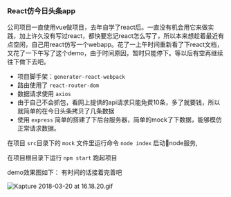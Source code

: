 ### React仿今日头条app

公司项目一直使用vue做项目，去年自学了react后。一直没有机会用它来做实践，加上许久没有写过react，都快要忘记react怎么写了，所以本来想趁着最近有点空闲，自己用react仿写一个webapp。花了一上午时间重新看了下react文档，又花了一下午写了这个demo，由于时间原因，暂时只能停下。等以后有空再继续往下做下去吧。

- 项目脚手架：`generator-react-webpack`
- 路由使用了 `react-router-dom`
- 数据请求使用  `axios`
- 由于自己不会抓包，看网上提供的api请求只能免费10条，多了就要钱，所以就简单的在今日头条拷贝了几条数据
- 使用 `express` 简单的搭建了下后台服务器，简单的mock了下数据，能够模仿正常请求数据。

在项目 `src`目录下的 `mock` 文件里运行命令 `node index` 启动node服务,

在项目根目录下运行 `npm start` 跑起项目

demo效果图如下： 有时间的话接着完善吧

![Kapture 2018-03-20 at 16.18.20.gif](https://upload-images.jianshu.io/upload_images/8154823-27632ce259ca96c2.gif?imageMogr2/auto-orient/strip)
